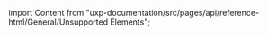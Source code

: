 
import Content from "uxp-documentation/src/pages/api/reference-html/General/Unsupported Elements";

<Content query="product=xd"/>
